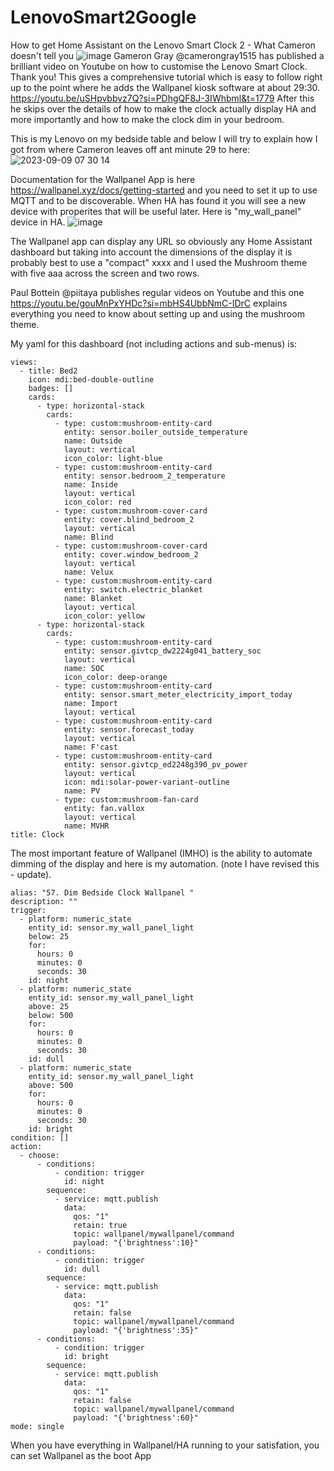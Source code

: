 # LenovoSmart2Google

How to get Home Assistant on the Lenovo Smart Clock 2 - What Cameron doesn't tell you
![image](https://github.com/PhillyGilly/LenovoSmart2Google/assets/56273663/2236ede7-44ed-41d8-9d9c-1258f030f9b4)
Gameron Gray @camerongray1515 has published a brilliant video on Youtube on how to customise the Lenovo Smart Clock. Thank you!
This gives a comprehensive tutorial which is easy to follow right up to the point where he adds the Wallpanel kiosk software at about 29:30.
https://youtu.be/uSHpvbbvz7Q?si=PDhgQF8J-3IWhbml&t=1779
After this he skips over the details of how to make the clock actually display HA and more importantly and how to make the clock dim in your bedroom.

This is my Lenovo on my bedside table and below I will try to explain how I got from where Cameron leaves off ant minute 29 to here:
![2023-09-09 07 30 14](https://github.com/PhillyGilly/LenovoSmart2Google/assets/56273663/f8ce972c-8bd8-4b7c-b9d4-4e2babac02c1)

Documentation for the Wallpanel App is here https://wallpanel.xyz/docs/getting-started and you need to set it up to use MQTT and to be discoverable. When HA has found it you will see a new device with properites that will be useful later.
Here is "my_wall_panel" device in HA.
![image](https://github.com/PhillyGilly/LenovoSmart2Google/assets/56273663/7d687555-88b4-4021-8156-f8a5069488ed)


The Wallpanel app can display any URL so obviously any Home Assistant dashboard but taking into account the dimensions of the display it is probably best to use a "compact" xxxx and I used the Mushroom theme with five aaa across the screen and two rows.

Paul Bottein @piitaya publishes regular videos on Youtube and this one https://youtu.be/gouMnPxYHDc?si=mbHS4UbbNmC-IDrC explains everything you need to know about setting up and using the mushroom theme.

My yaml for this dashboard (not including actions and sub-menus) is:

```
views:
  - title: Bed2
    icon: mdi:bed-double-outline
    badges: []
    cards:
      - type: horizontal-stack
        cards:
          - type: custom:mushroom-entity-card
            entity: sensor.boiler_outside_temperature
            name: Outside
            layout: vertical
            icon_color: light-blue
          - type: custom:mushroom-entity-card
            entity: sensor.bedroom_2_temperature
            name: Inside
            layout: vertical
            icon_color: red
          - type: custom:mushroom-cover-card
            entity: cover.blind_bedroom_2
            layout: vertical
            name: Blind
          - type: custom:mushroom-cover-card
            entity: cover.window_bedroom_2
            layout: vertical
            name: Velux
          - type: custom:mushroom-entity-card
            entity: switch.electric_blanket
            name: Blanket
            layout: vertical
            icon_color: yellow
      - type: horizontal-stack
        cards:
          - type: custom:mushroom-entity-card
            entity: sensor.givtcp_dw2224g041_battery_soc
            layout: vertical
            name: SOC
            icon_color: deep-orange
          - type: custom:mushroom-entity-card
            entity: sensor.smart_meter_electricity_import_today
            name: Import
            layout: vertical
          - type: custom:mushroom-entity-card
            entity: sensor.forecast_today
            layout: vertical
            name: F'cast
          - type: custom:mushroom-entity-card
            entity: sensor.givtcp_ed2248g390_pv_power
            layout: vertical
            icon: mdi:solar-power-variant-outline
            name: PV
          - type: custom:mushroom-fan-card
            entity: fan.vallox
            layout: vertical
            name: MVHR
title: Clock
```

The most important feature of Wallpanel (IMHO) is the ability to automate dimming of the display and here is my automation.
(note I have revised this - update).
```
alias: "57. Dim Bedside Clock Wallpanel "
description: ""
trigger:
  - platform: numeric_state
    entity_id: sensor.my_wall_panel_light
    below: 25
    for:
      hours: 0
      minutes: 0
      seconds: 30
    id: night
  - platform: numeric_state
    entity_id: sensor.my_wall_panel_light
    above: 25
    below: 500
    for:
      hours: 0
      minutes: 0
      seconds: 30
    id: dull
  - platform: numeric_state
    entity_id: sensor.my_wall_panel_light
    above: 500
    for:
      hours: 0
      minutes: 0
      seconds: 30
    id: bright
condition: []
action:
  - choose:
      - conditions:
          - condition: trigger
            id: night
        sequence:
          - service: mqtt.publish
            data:
              qos: "1"
              retain: true
              topic: wallpanel/mywallpanel/command
              payload: "{'brightness':10}"
      - conditions:
          - condition: trigger
            id: dull
        sequence:
          - service: mqtt.publish
            data:
              qos: "1"
              retain: false
              topic: wallpanel/mywallpanel/command
              payload: "{'brightness':35}"
      - conditions:
          - condition: trigger
            id: bright
        sequence:
          - service: mqtt.publish
            data:
              qos: "1"
              retain: false
              topic: wallpanel/mywallpanel/command
              payload: "{'brightness':60}"
mode: single
```


When you have everything in Wallpanel/HA running to your satisfation, you can set Wallpanel as the boot App 
